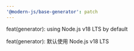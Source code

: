 ```yaml
---
'@modern-js/base-generator': patch
---
```


feat(generator): using Node.js v18 LTS by default

feat(generator): 默认使用 Node.js v18 LTS
